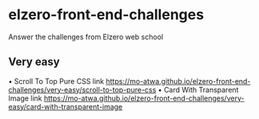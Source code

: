 # elzero-front-end-challenges
Answer the challenges from Elzero web school 
## Very easy
• Scroll To Top Pure CSS link  https://mo-atwa.github.io/elzero-front-end-challenges/very-easy/scroll-to-top-pure-css
• Card With Transparent Image link  https://mo-atwa.github.io/elzero-front-end-challenges/very-easy/card-with-transparent-image

